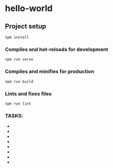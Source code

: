 # hello-world

## Project setup
```
npm install
```

### Compiles and hot-reloads for development
```
npm run serve
```

### Compiles and minifies for production
```
npm run build
```

### Lints and fixes files
```
npm run lint
```

### TASKS:

<!--
1) Render the "exampleText" value into a h1 tag inside the div with id "app".
2) Add a class called "red-text" to the element id "redParagraph" and any inline-style.
3) Bind the style of the element id "redParagraph" with "exampleStyle".
4) Add conditional rendering v-if to the element with id "conditionalRendered". It only will render if "exampleBoolean" is true, but if it's false the element with id "conditionalRendered2" should be rendered.
5) Create an iteration of the array "exampleArray" using v-for and render inside a p tag containing the "name" value of each element and concat the sume of (5 + "id") value using javascript expressions.

*********** NOTE: YOU CAN FIND THE ANSWERS AT THE END OF THE FILE. ***************
-->





-
-
-
-
-
-
-
-





<!-- SOLUTIONS
<template>
  <div id="app">
    <p>{{ exampleText }}</p>
    <p class="red-text" style="border: 2px solid blue" :style="exampleStyle" id="redParagraph">I want to be a Red text.</p>
    <p v-if="exampleBoolean === true" id="conditionalRendered">I want to be rendered if "exampleBoolean" is true.</p>
    <p v-else id="conditionalRendered2">I want to be rendered if "exampleBoolean" is false.</p>
    <p id="styleBinded">Bind me a style.</p>
    <div v-for="(element, index) in exampleArray" :key="index" id="iterated">
      <p>{{ element.name }} {{ 5 + element.id }}</p>
    </div>
  </div>
</template> -->